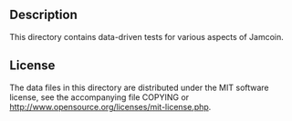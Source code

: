Description
------------

This directory contains data-driven tests for various aspects of Jamcoin.

License
--------

The data files in this directory are distributed under the MIT software
license, see the accompanying file COPYING or
http://www.opensource.org/licenses/mit-license.php.

